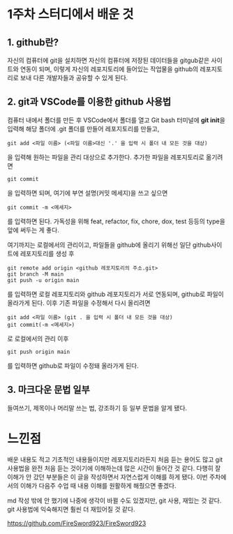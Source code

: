 1주차 스터디에서 배운 것
================
## 1. github란?
자신의 컴퓨터에 git을 설치하면 자신의 컴퓨터에 저장된 데이터들을 gitgub같은 사이트와 연동이 되며, 이렇게 자신의 레포지토리에 들어있는 작업물을 github의 레포지토리로 보내 다른 개발자들과 공유할 수 있게 된다.

## 2. git과 VSCode를 이용한 github 사용법
컴퓨터 내에서 폴더를 만든 후 VSCode에서 폴더를 열고 Git bash 터미널에 **git init**을 입력해 해당 폴더에 .git 폴더를 만들어 레포지토리를 만들고,   

    git add <파일 이름> (<파일 이름>대신 '.' 을 입력 시 폴더 내 모든 것을 대상)

을 입력해 원하는 파일을 관리 대상으로 추가한다. 추가한 파일을 레포지토리로 옮기려면 
    
    git commit

을 입력하면 되며, 여기에 부연 설명(커밋 메세지)을 쓰고 싶으면 

    git commit -m <메세지>

를 입력하면 된다. 가독성을 위해 feat, refactor, fix, chore, dox, test 등등의 type을 앞에 써두는 게 좋다.

여기까지는 로컬에서의 관리이고, 파일들을 github에 올리기 위해선 일단 github사이트에 레포지토리를 생성 후 
    
    git remote add origin <github 레포지토리의 주소.git>
    git branch -M main
    git push -u origin main

를 입력하면 로컬 레포지토리와 github 레포지토리가 서로 연동되며, github로 파일이 올라가게 된다. 
이후 기존 파일을 수정해서 다시 올리려면

    git add <파일 이름> (git . 을 입력 시 폴더 내 모든 것을 대상)
    git commit(-m <메세지>)

로 로컬에서의 관리 이후

    git push origin main
    
를 입력하면 github로 파일이 수정돼 올라가게 된다.

## 3. 마크다운 문법 일부
들여쓰기, 제목이나 머리말 쓰는 법, 강조하기 등 일부 문법을 알게 됐다.

느낀점
===========
배운 내용도 적고 기초적인 내용들이지만 레포지토리라든지 처음 듣는 용어도 많고 git 사용법을 완전 처음 듣는 것이기에 이해하는데 많은 시간이 들어간 것 같다. 다행히 잘 이해가 안 갔던 부분들은 이 글을 작성하면서 자연스럽게 이해를 하게 됐다. 이번 주차에서의 이해가 다음주 수업 때 내용 이해를 원활하게 해줬으면 좋겠다. 

md 작성 밖에 안 했기에 나중에 생각이 바뀔 수도 있겠지만, git 사용, 재밌는 것 같다. git 사용법에 익숙해지면 훨씬 더 재밌어질 것 같다.

<https://github.com/FireSword923/FireSword923>